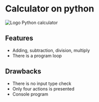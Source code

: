 # Calculator on python
![Logo](https://upload.wikimedia.org/wikipedia/commons/thumb/b/bc/GNOME_Calculator_icon_2018.svg/1024px-GNOME_Calculator_icon_2018.svg.png) Python calculator 
## Features
+ Adding, subtraction, division, multiply
+ There is a program loop
## Drawbacks
+ There is no input type check 
+ Only four actions is presented
+ Console program
